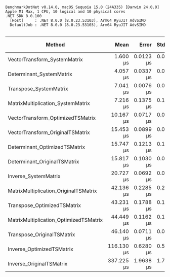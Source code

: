 ```

BenchmarkDotNet v0.14.0, macOS Sequoia 15.0 (24A335) [Darwin 24.0.0]
Apple M1 Max, 1 CPU, 10 logical and 10 physical cores
.NET SDK 8.0.100
  [Host]     : .NET 8.0.0 (8.0.23.53103), Arm64 RyuJIT AdvSIMD
  DefaultJob : .NET 8.0.0 (8.0.23.53103), Arm64 RyuJIT AdvSIMD


```
| Method                                 | Mean       | Error     | StdDev    | Ratio | RatioSD | Allocated | Alloc Ratio |
|--------------------------------------- |-----------:|----------:|----------:|------:|--------:|----------:|------------:|
| VectorTransform_SystemMatrix           |   1.600 μs | 0.0123 μs | 0.0109 μs |  0.22 |    0.01 |         - |          NA |
| Determinant_SystemMatrix               |   4.057 μs | 0.0337 μs | 0.0281 μs |  0.56 |    0.01 |         - |          NA |
| Transpose_SystemMatrix                 |   7.041 μs | 0.0076 μs | 0.0067 μs |  0.98 |    0.02 |         - |          NA |
| MatrixMultiplication_SystemMatrix      |   7.216 μs | 0.1375 μs | 0.1689 μs |  1.00 |    0.03 |         - |          NA |
| VectorTransform_OptimizedTSMatrix      |  10.167 μs | 0.0717 μs | 0.0599 μs |  1.41 |    0.03 |         - |          NA |
| VectorTransform_OriginalTSMatrix       |  15.453 μs | 0.0899 μs | 0.0841 μs |  2.14 |    0.05 |         - |          NA |
| Determinant_OptimizedTSMatrix          |  15.747 μs | 0.1213 μs | 0.1075 μs |  2.18 |    0.05 |         - |          NA |
| Determinant_OriginalTSMatrix           |  15.817 μs | 0.1030 μs | 0.0964 μs |  2.19 |    0.05 |         - |          NA |
| Inverse_SystemMatrix                   |  20.727 μs | 0.0692 μs | 0.0614 μs |  2.87 |    0.06 |         - |          NA |
| MatrixMultiplication_OriginalTSMatrix  |  42.136 μs | 0.2285 μs | 0.2138 μs |  5.84 |    0.13 |         - |          NA |
| Transpose_OptimizedTSMatrix            |  43.231 μs | 0.1788 μs | 0.1585 μs |  5.99 |    0.13 |         - |          NA |
| MatrixMultiplication_OptimizedTSMatrix |  44.449 μs | 0.1162 μs | 0.1087 μs |  6.16 |    0.14 |         - |          NA |
| Transpose_OriginalTSMatrix             |  46.140 μs | 0.0711 μs | 0.0665 μs |  6.40 |    0.14 |         - |          NA |
| Inverse_OptimizedTSMatrix              | 116.130 μs | 0.6280 μs | 0.5874 μs | 16.10 |    0.37 |         - |          NA |
| Inverse_OriginalTSMatrix               | 337.225 μs | 1.9638 μs | 1.7409 μs | 46.76 |    1.06 |         - |          NA |
